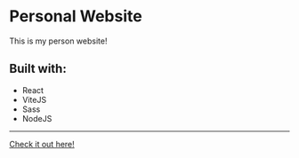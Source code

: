 # Personal Website
This is my person website!

## Built with:
- React
- ViteJS
- Sass
- NodeJS

---
[Check it out here!](https://joshfriedman.dev)
